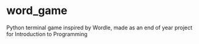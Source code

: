 # word_game
Python terminal game inspired by Wordle, made as an end of year project for Introduction to Programming
